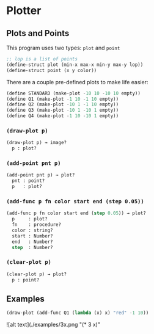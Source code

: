 # Plotter

## Plots and Points
This program uses two types: `plot` and `point`

```lisp
;; lop is a list of points
(define-struct plot (min-x max-x min-y max-y lop))
(define-struct point (x y color))
```

There are a couple pre-defined plots to make life easier:

```lisp
(define STANDARD (make-plot -10 10 -10 10 empty))
(define Q1 (make-plot -1 10 -1 10 empty))
(define Q2 (make-plot -10 1 -1 10 empty))
(define Q3 (make-plot -10 1 -10 1 empty))
(define Q4 (make-plot -1 10 -10 1 empty))
```

### `(draw-plot p)`

```lisp
(draw-plot p) → image?
  p : plot? 
```

### `(add-point pnt p)`

```lisp
(add-point pnt p) → plot?
  pnt : point?
  p   : plot? 
```

### `(add-func p fn color start end (step 0.05))`

```lisp
(add-func p fn color start end (step 0.05)) → plot?
  p     : plot? 
  fn    : procedure?
  color : string?
  start : Number?
  end   : Number?
  step  : Number? 
```

### `(clear-plot p)`

```lisp
(clear-plot p) → plot?
  p : point? 
```

## Examples

```lisp
(draw-plot (add-func Q1 (lambda (x) x) "red" -1 10))
```
![alt text](./examples/3x.png "(* 3 x)"


